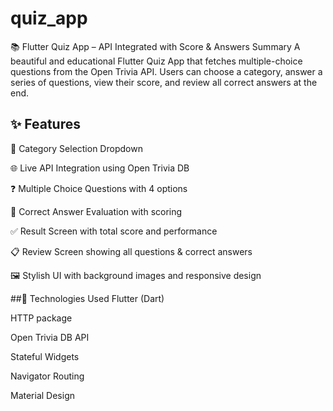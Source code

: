 # quiz_app

📚 Flutter Quiz App – API Integrated with Score & Answers Summary
A beautiful and educational Flutter Quiz App that fetches multiple-choice questions from the Open Trivia API. Users can choose a category, answer a series of questions, view their score, and review all correct answers at the end.

## ✨ Features
🎯 Category Selection Dropdown

🌐 Live API Integration using Open Trivia DB

❓ Multiple Choice Questions with 4 options

🧠 Correct Answer Evaluation with scoring

✅ Result Screen with total score and performance

📋 Review Screen showing all questions & correct answers

🖼️ Stylish UI with background images and responsive design

##🔧 Technologies Used
Flutter (Dart)

HTTP package

Open Trivia DB API

Stateful Widgets

Navigator Routing

Material Design

